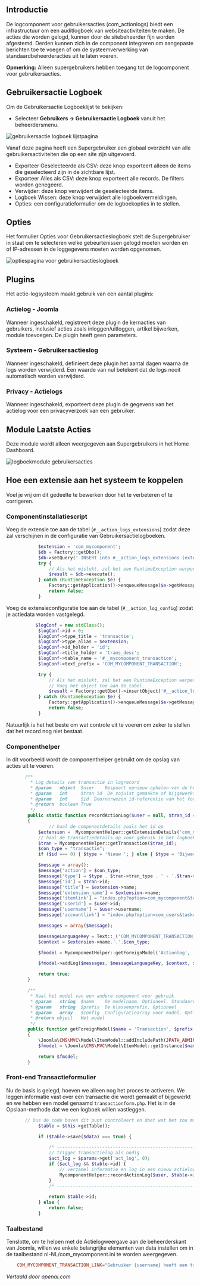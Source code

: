 <!-- Filename: J4.x:User_Actions_Log / Display title: Gebruikersactieslogboek -->

## Introductie

De logcomponent voor gebruikersacties (com_actionlogs) biedt een infrastructuur om een auditlogboek van websiteactiviteiten te maken. De acties die worden gelogd, kunnen door de sitebeheerder fijn worden afgestemd. Derden kunnen zich in de component integreren om aangepaste berichten toe te voegen of om de systeemverwerking van standaardbeheerderacties uit te laten voeren.

**Opmerking:** Alleen supergebruikers hebben toegang tot de logcomponent voor gebruikersacties.

## Gebruikersactie Logboek

Om de Gebruikersactie Logboeklijst te bekijken:

- Selecteer **Gebruikers → Gebruikersactie Logboek** vanuit het beheerdersmenu.

![gebruikersactie logboek lijstpagina](../../../en/images/users/user-actions-log-list.png)

Vanaf deze pagina heeft een Supergebruiker een globaal overzicht van alle gebruikersactiviteiten die op een site zijn uitgevoerd.

- Exporteer Geselecteerde als CSV: deze knop exporteert alleen de items die geselecteerd zijn in de zichtbare lijst.
- Exporteer Alles als CSV: deze knop exporteert alle records. De filters worden genegeerd.
- Verwijder: deze knop verwijdert de geselecteerde items.
- Logboek Wissen: deze knop verwijdert alle logboekvermeldingen.
- Opties: een configuratieformulier om de logboekopties in te stellen.

## Opties

Het formulier Opties voor Gebruikersactieslogboek stelt de Supergebruiker in staat om te selecteren welke gebeurtenissen gelogd moeten worden en of IP-adressen in de loggegevens moeten worden opgenomen.

![optiespagina voor gebruikersactieslogboek](../../../en/images/users/user-actions-log-options.png)

## Plugins

Het actie-logsysteem maakt gebruik van een aantal plugins:

### Actielog - Joomla

Wanneer ingeschakeld, registreert deze plugin de kernacties van gebruikers, inclusief acties zoals inloggen/uitloggen, artikel bijwerken, module toevoegen. De plugin heeft geen parameters.

### Systeem - Gebruikersactieslog

Wanneer ingeschakeld, definieert deze plugin het aantal dagen waarna de logs worden verwijderd. Een waarde van nul betekent dat de logs nooit automatisch worden verwijderd.

### Privacy - Actielogs

Wanneer ingeschakeld, exporteert deze plugin de gegevens van het actielog voor een privacyverzoek van een gebruiker.

## Module Laatste Acties

Deze module wordt alleen weergegeven aan Supergebruikers in het Home Dashboard.

![logboekmodule gebruikersacties](../../../en/images/users/user-actions-log-module.png)

## Hoe een extensie aan het systeem te koppelen

Voel je vrij om dit gedeelte te bewerken door het te verbeteren of te corrigeren.

### Componentinstallatiescript

Voeg de extensie toe aan de tabel (`#__action_logs_extensions`) zodat deze
zal verschijnen in de configuratie van Gebruikersactielogboeken.
```php
            $extension = 'com_mycomponent';
            $db = Factory::getDbo();
            $db->setQuery(' INSERT into #__action_logs_extensions (extension) VALUES ('.$db->Quote($extension).') ' );
            try {
                // Als het mislukt, zal het een RuntimeException werpen
                $result = $db->execute();
            } catch (RuntimeException $e) {
                Factory::getApplication()->enqueueMessage($e->getMessage());
                return false;
            }
```
Voeg de extensieconfiguratie toe aan de tabel (`#__action_log_config`) zodat
je actiedata worden vastgelegd.
```php
           $logConf = new stdClass();
            $logConf->id = 0;
            $logConf->type_title = 'transactie';
            $logConf->type_alias = $extension;
            $logConf->id_holder = 'id';
            $logConf->title_holder = 'trans_desc';
            $logConf->table_name = '#__mycomponent_transaction';
            $logConf->text_prefix = 'COM_MYCOMPONENT_TRANSACTION';

            try {
                // Als het mislukt, zal het een RuntimeException werpen
                // Voeg het object toe aan de tabel.
                $result = Factory::getDbo()->insertObject('#__action_log_config', $logConf);
            } catch (RuntimeException $e) {
                Factory::getApplication()->enqueueMessage($e->getMessage());
                return false;
            }
```
Natuurlijk is het het beste om wat controle uit te voeren om zeker te stellen dat het
record nog niet bestaat.

### Componenthelper

In dit voorbeeld wordt de componenthelper gebruikt om de opslag van
acties uit te voeren.
```php
       /**
         * Log details van transactie in logrecord
         * @param   object  $user    Bespaart opnieuw ophalen van de huidige gebruiker.
         * @param   int     $tran_id  De zojuist gemaakte of bijgewerkte transactie-id
         * @param   int     $id  Doorverwezen id-referentie van het formulier om te identificeren of het om een nieuw record gaat
         * @return  boolean True
         */
        public static function recordActionLog($user = null, $tran_id = 0, $id = 0)
        {
                // haal de componentdetails zoals het id op
            $extension =  MycomponentHelper::getExtensionDetails('com_mycomponent');
            // haal de transactiedetails op voor gebruik in het logboek voor gemakkelijke referentie
            $tran = MycomponentHelper::getTransaction($tran_id);
            $con_type = "transactie";
            if ($id === 0) { $type = 'Nieuw '; } else { $type = 'Bijwerken '; }

            $message = array();
            $message['action'] = $con_type;
            $message['type'] = $type . $tran->tran_type . ' - '.$tran->tran_desc . ' $' . $tran->tran_amount;
            $message['id'] = $tran->id;
            $message['title'] = $extension->name;
            $message['extension_name'] = $extension->name;
            $message['itemlink'] = "index.php?option=com_mycomponent&task=transaction.edit&id=".$tran->id;
            $message['userid'] = $user->id;
            $message['username'] = $user->username;
            $message['accountlink'] = "index.php?option=com_users&task=user.edit&id=".$user->id;

            $messages = array($message);

            $messageLanguageKey = Text::_('COM_MYCOMPONENT_TRANSACTION_LINK');
            $context = $extension->name.'.'.$con_type;

            $fmodel = MycomponentHelper::getForeignModel('Actionlog', 'ActionlogsModel');

            $fmodel->addLog($messages, $messageLanguageKey, $context, $user->id);

            return true;
        }

        /**
         * Haal het model van een andere component voor gebruik
         * @param   string  $name    De modelnaam. Optioneel. Standaard mijn eigen voor veiligheid.
         * @param   string  $prefix  De klassenprefix. Optioneel
         * @param   array   $config  Configuratiearray voor model. Optioneel
         * @return object   Het model
         */
        public function getForeignModel($name = 'Transaction', $prefix = 'MycomponentModel', $config = array('ignore_request' => true))
        {
            \Joomla\CMS\MVC\Model\ItemModel::addIncludePath(JPATH_ADMINISTRATOR . '/components/com_actionlogs/models', 'ActionlogsModelActionlog');
            $fmodel = \Joomla\CMS\MVC\Model\ItemModel::getInstance($name, $prefix, $config);

            return $fmodel;
        }
```
### Front-end Transactieformulier

Nu de basis is gelegd, hoeven we alleen nog het proces te activeren.
We leggen informatie vast over een transactie die wordt gemaakt of
bijgewerkt en we hebben een model genaamd `transactionform.php`. Het is in de
Opslaan-methode dat we een logboek willen vastleggen.
```php
       // Dus de code boven dit punt controleert en doet wat het zou moeten doen en dan, na het succesvol opslaan van het record, controleren we de parameterinstelling om te zien of loggen vereist is en geven we belangrijke elementen door aan recordActionLog.
            $table = $this->getTable();

            if ($table->save($data) === true) {

                /* ---------------------------------------------------------------- */
                // trigger transactielog als nodig
                $act_log = $params->get('act_log', 0);
                if ($act_log && $table->id) {
                    // verzamel informatie en log in een nieuw actielogrecord
                    MycomponentHelper::recordActionLog($user, $table->id, $data['id']);
                }
                /* ---------------------------------------------------------------- */

                return $table->id;
            } else {
                return false;
            }
```
### Taalbestand

Tenslotte, om te helpen met de Actielogweergave aan de beheerderskant van
Joomla, willen we enkele belangrijke elementen van data instellen om in de
taalbestand nl-NL/com_mycomponent.ini te worden weergegeven.
```ini
    COM_MYCOMPONENT_TRANSACTION_LINK="Gebruiker {username} heeft een transactie aangemaakt ( {type} )"
```

*Vertaald door openai.com*

